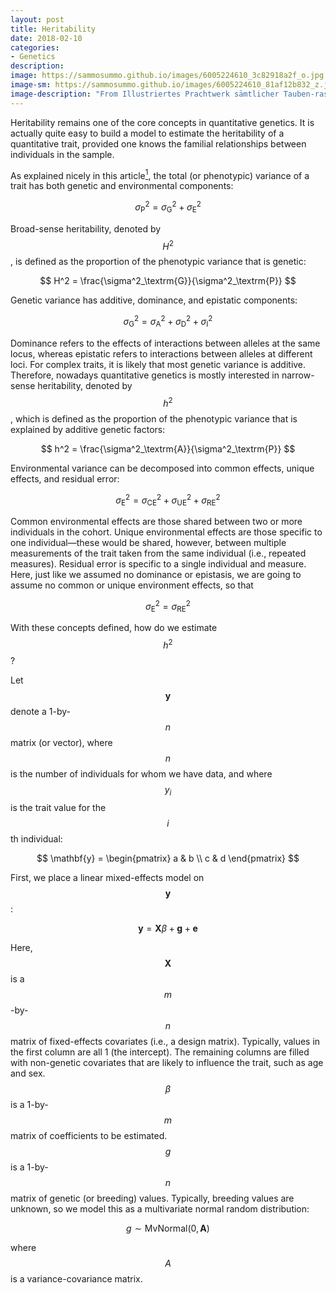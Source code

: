 ```yaml
---
layout: post
title: Heritability
date: 2018-02-10
categories:
- Genetics
description:
image: https://sammosummo.github.io/images/6005224610_3c82918a2f_o.jpg
image-sm: https://sammosummo.github.io/images/6005224610_81af12b832_z.jpg
image-description: "From Illustriertes Prachtwerk sämtlicher Tauben-rassen (ca. 1906) by E. Schachtzabel"
---
```


Heritability remains one of the core concepts in quantitative genetics. It is actually quite easy to build a model to estimate the heritability of a quantitative trait, provided one knows the familial relationships between individuals in the sample.

As explained nicely in this article[<sup>1</sup>], the total (or phenotypic) variance of a trait has both genetic and environmental components:

[<sup>1</sup>]: https://doi.org/10.1038/nrg2322 "Visscher, P. M., Hill, W. G., & Wray, N. R. (2008). Nature Reviews Genetics, 9(4), 255–266."

$$
\sigma^2_\textrm{P} = \sigma^2_\textrm{G} + \sigma^2_\textrm{E}
$$

Broad-sense heritability, denoted by $$H^2$$, is defined as the proportion of the phenotypic variance that is genetic:

$$
H^2 = \frac{\sigma^2_\textrm{G}}{\sigma^2_\textrm{P}}
$$

Genetic variance has additive, dominance, and epistatic components:

$$
\sigma^2_\textrm{G} = \sigma^2_\textrm{A} + \sigma^2_\textrm{D} + \sigma^2_\textrm{I}
$$

Dominance refers to the effects of interactions between alleles at the same locus, whereas epistatic refers to interactions between alleles at different loci. For complex traits, it is likely that most genetic variance is additive. Therefore, nowadays quantitative genetics is mostly interested in narrow-sense heritability, denoted by $$h^2$$, which is defined as the proportion of the phenotypic variance that is explained by additive genetic factors:

$$
h^2 = \frac{\sigma^2_\textrm{A}}{\sigma^2_\textrm{P}}
$$

Environmental variance can be decomposed into common effects, unique effects, and residual error:

$$
\sigma^2_\textrm{E} = \sigma^2_\textrm{CE} + \sigma^2_\textrm{UE} + \sigma^2_\textrm{RE}
$$

Common environmental effects are those shared between two or more individuals in the cohort. Unique environmental effects are those specific to one individual—these would be shared, however, between multiple measurements of the trait taken from the same individual (i.e., repeated measures). Residual error is specific to a single individual and measure. Here, just like we assumed no dominance or epistasis, we are going to assume no common or unique environment effects, so that

$$
\sigma^2_\textrm{E} = \sigma^2_\textrm{RE}
$$

With these concepts defined, how do we estimate $$h^2$$?

Let $$\mathbf{y}$$ denote a 1-by-$$n$$ matrix (or vector), where $$n$$ is the number of individuals for whom we have data, and where $$y_i$$ is the trait value for the $$i$$th individual:

$$
\mathbf{y} = \begin{pmatrix} 
a & b \\
c & d 
\end{pmatrix}
$$

 First, we place a linear mixed-effects model on $$\mathbf{y}$$:

$$
\mathbf{y} = \mathbf{X}\beta + \mathbf{g} + \mathbf{e}
$$

Here, $$\mathbf{X}$$ is a $$m$$-by-$$n$$ matrix of fixed-effects covariates (i.e., a design matrix). Typically, values in the first column are all 1 (the intercept). The remaining columns are filled with non-genetic covariates that are likely to influence the trait, such as age and sex. $$\beta$$ is a 1-by-$$m$$ matrix of coefficients to be estimated. $$g$$ is a 1-by-$$n$$ matrix of genetic (or breeding) values. Typically, breeding values are unknown, so we model this as a multivariate normal random distribution:

$$
g\sim{}\mathrm{MvNormal}\left(0, \mathbf{A}\right)
$$

where $$A$$ is a variance-covariance matrix.